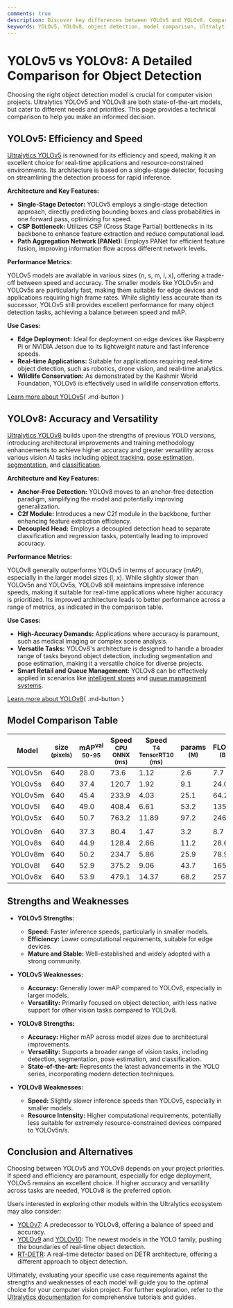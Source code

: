 ```yaml
---
comments: true
description: Discover key differences between YOLOv5 and YOLOv8. Compare speed, accuracy, and versatility to choose the right object detection model for your project.
keywords: YOLOv5, YOLOv8, object detection, model comparison, Ultralytics, AI models, computer vision, speed, accuracy, versatility
---
```


# YOLOv5 vs YOLOv8: A Detailed Comparison for Object Detection

<script async src="https://cdn.jsdelivr.net/npm/chart.js@3.9.1/dist/chart.min.js"></script>
<script defer src="../../javascript/benchmark.js"></script>

<canvas id="modelComparisonChart" width="1024" height="400" active-models='["YOLOv5", "YOLOv8"]'></canvas>

Choosing the right object detection model is crucial for computer vision projects. Ultralytics YOLOv5 and YOLOv8 are both state-of-the-art models, but cater to different needs and priorities. This page provides a technical comparison to help you make an informed decision.

## YOLOv5: Efficiency and Speed

[Ultralytics YOLOv5](https://github.com/ultralytics/yolov5) is renowned for its efficiency and speed, making it an excellent choice for real-time applications and resource-constrained environments. Its architecture is based on a single-stage detector, focusing on streamlining the detection process for rapid inference.

**Architecture and Key Features:**

- **Single-Stage Detector:** YOLOv5 employs a single-stage detection approach, directly predicting bounding boxes and class probabilities in one forward pass, optimizing for speed.
- **CSP Bottleneck:** Utilizes CSP (Cross Stage Partial) bottlenecks in its backbone to enhance feature extraction and reduce computational load.
- **Path Aggregation Network (PANet):** Employs PANet for efficient feature fusion, improving information flow across different network levels.

**Performance Metrics:**

YOLOv5 models are available in various sizes (n, s, m, l, x), offering a trade-off between speed and accuracy. The smaller models like YOLOv5n and YOLOv5s are particularly fast, making them suitable for edge devices and applications requiring high frame rates. While slightly less accurate than its successor, YOLOv5 still provides excellent performance for many object detection tasks, achieving a balance between speed and mAP.

**Use Cases:**

- **Edge Deployment:** Ideal for deployment on edge devices like Raspberry Pi or NVIDIA Jetson due to its lightweight nature and fast inference speeds.
- **Real-time Applications:** Suitable for applications requiring real-time object detection, such as robotics, drone vision, and real-time analytics.
- **Wildlife Conservation:** As demonstrated by the Kashmir World Foundation, YOLOv5 is effectively used in wildlife conservation efforts.

[Learn more about YOLOv5](https://docs.ultralytics.com/models/yolov5/){ .md-button }

## YOLOv8: Accuracy and Versatility

[Ultralytics YOLOv8](https://github.com/ultralytics/ultralytics) builds upon the strengths of previous YOLO versions, introducing architectural improvements and training methodology enhancements to achieve higher accuracy and greater versatility across various vision AI tasks including [object tracking](https://docs.ultralytics.com/modes/track/), [pose estimation](https://docs.ultralytics.com/tasks/pose/), [segmentation](https://docs.ultralytics.com/tasks/segment/), and [classification](https://docs.ultralytics.com/tasks/classify/).

**Architecture and Key Features:**

- **Anchor-Free Detection:** YOLOv8 moves to an anchor-free detection paradigm, simplifying the model and potentially improving generalization.
- **C2f Module:** Introduces a new C2f module in the backbone, further enhancing feature extraction efficiency.
- **Decoupled Head:** Employs a decoupled detection head to separate classification and regression tasks, potentially leading to improved accuracy.

**Performance Metrics:**

YOLOv8 generally outperforms YOLOv5 in terms of accuracy (mAP), especially in the larger model sizes (l, x). While slightly slower than YOLOv5n and YOLOv5s, YOLOv8 still maintains impressive inference speeds, making it suitable for real-time applications where higher accuracy is prioritized. Its improved architecture leads to better performance across a range of metrics, as indicated in the comparison table.

**Use Cases:**

- **High-Accuracy Demands:** Applications where accuracy is paramount, such as medical imaging or complex scene analysis.
- **Versatile Tasks:** YOLOv8's architecture is designed to handle a broader range of tasks beyond object detection, including segmentation and pose estimation, making it a versatile choice for diverse projects.
- **Smart Retail and Queue Management:** YOLOv8 can be effectively applied in scenarios like [intelligent stores](https://www.ultralytics.com/event/build-intelligent-stores-with-ultralytics-yolov8-and-seeed-studio) and [queue management systems](https://www.ultralytics.com/blog/revolutionizing-queue-management-with-ultralytics-yolov8-and-openvino).

[Learn more about YOLOv8](https://docs.ultralytics.com/models/yolov8/){ .md-button }

## Model Comparison Table

| Model   | size<br><sup>(pixels) | mAP<sup>val<br>50-95 | Speed<br><sup>CPU ONNX<br>(ms) | Speed<br><sup>T4 TensorRT10<br>(ms) | params<br><sup>(M) | FLOPs<br><sup>(B) |
| ------- | --------------------- | -------------------- | ------------------------------ | ----------------------------------- | ------------------ | ----------------- |
| YOLOv5n | 640                   | 28.0                 | 73.6                           | 1.12                                | 2.6                | 7.7               |
| YOLOv5s | 640                   | 37.4                 | 120.7                          | 1.92                                | 9.1                | 24.0              |
| YOLOv5m | 640                   | 45.4                 | 233.9                          | 4.03                                | 25.1               | 64.2              |
| YOLOv5l | 640                   | 49.0                 | 408.4                          | 6.61                                | 53.2               | 135.0             |
| YOLOv5x | 640                   | 50.7                 | 763.2                          | 11.89                               | 97.2               | 246.4             |
|         |                       |                      |                                |                                     |                    |                   |
| YOLOv8n | 640                   | 37.3                 | 80.4                           | 1.47                                | 3.2                | 8.7               |
| YOLOv8s | 640                   | 44.9                 | 128.4                          | 2.66                                | 11.2               | 28.6              |
| YOLOv8m | 640                   | 50.2                 | 234.7                          | 5.86                                | 25.9               | 78.9              |
| YOLOv8l | 640                   | 52.9                 | 375.2                          | 9.06                                | 43.7               | 165.2             |
| YOLOv8x | 640                   | 53.9                 | 479.1                          | 14.37                               | 68.2               | 257.8             |

## Strengths and Weaknesses

- **YOLOv5 Strengths:**
    - **Speed:** Faster inference speeds, particularly in smaller models.
    - **Efficiency:** Lower computational requirements, suitable for edge devices.
    - **Mature and Stable:** Well-established and widely adopted with a strong community.
- **YOLOv5 Weaknesses:**

    - **Accuracy:** Generally lower mAP compared to YOLOv8, especially in larger models.
    - **Versatility:** Primarily focused on object detection, with less native support for other vision tasks compared to YOLOv8.

- **YOLOv8 Strengths:**
    - **Accuracy:** Higher mAP across model sizes due to architectural improvements.
    - **Versatility:** Supports a broader range of vision tasks, including detection, segmentation, pose estimation, and classification.
    - **State-of-the-art:** Represents the latest advancements in the YOLO series, incorporating modern detection techniques.
- **YOLOv8 Weaknesses:**
    - **Speed:** Slightly slower inference speeds than YOLOv5, especially in smaller models.
    - **Resource Intensity:** Higher computational requirements, potentially less suitable for extremely resource-constrained devices compared to YOLOv5n/s.

## Conclusion and Alternatives

Choosing between YOLOv5 and YOLOv8 depends on your project priorities. If speed and efficiency are paramount, especially for edge deployment, YOLOv5 remains an excellent choice. If higher accuracy and versatility across tasks are needed, YOLOv8 is the preferred option.

Users interested in exploring other models within the Ultralytics ecosystem may also consider:

- [YOLOv7](https://docs.ultralytics.com/models/yolov7/): A predecessor to YOLOv8, offering a balance of speed and accuracy.
- [YOLOv9](https://docs.ultralytics.com/models/yolov9/) and [YOLOv10](https://docs.ultralytics.com/models/yolov10/): The newest models in the YOLO family, pushing the boundaries of real-time object detection.
- [RT-DETR](https://docs.ultralytics.com/models/rtdetr/): A real-time detector based on DETR architecture, offering a different approach to object detection.

Ultimately, evaluating your specific use case requirements against the strengths and weaknesses of each model will guide you to the optimal choice for your computer vision project. For further exploration, refer to the [Ultralytics documentation](https://docs.ultralytics.com/guides/) for comprehensive tutorials and guides.